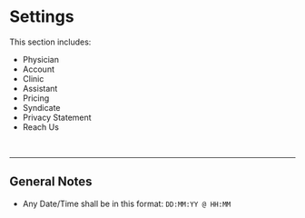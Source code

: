 # Settings

This section includes:
* Physician
* Account
* Clinic
* Assistant
* Pricing
* Syndicate
* Privacy Statement
* Reach Us

<br>

-------------------------



## General Notes

- Any Date/Time shall be in this format: `DD:MM:YY @ HH:MM`
